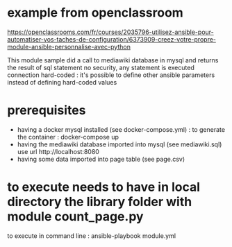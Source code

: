 # example from openclassroom

https://openclassrooms.com/fr/courses/2035796-utilisez-ansible-pour-automatiser-vos-taches-de-configuration/6373909-creez-votre-propre-module-ansible-personnalise-avec-python

This module sample did a call to mediawiki database
in mysql and returns the result of sql statement
no security, any statement is executed
connection hard-coded : it's possible to define other ansible parameters instead of defining hard-coded values

# prerequisites

- having a docker mysql installed (see docker-compose.yml) : to generate the container : docker-compose up
- having the mediawiki database imported into mysql (see mediawiki.sql) use url http://localhost:8080
- having some data imported into page table (see page.csv)

# to execute needs to have in local directory the library folder with module count_page.py

to execute in command line :
ansible-playbook module.yml
